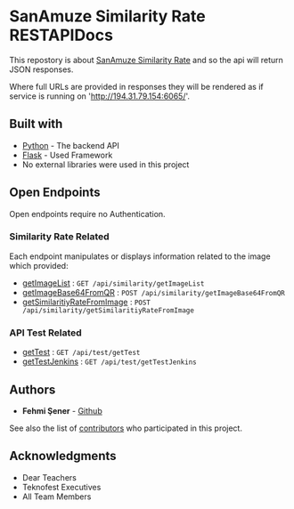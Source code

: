 # SanAmuze Similarity Rate RESTAPIDocs

This repostory is about [SanAmuze Similarity Rate](https://github.com/teknofest-2021/similarity-rate-api) and so the api will return
JSON responses.

Where full URLs are provided in responses they will be rendered as if service
is running on 'http://194.31.79.154:6065/'.

## Built with

* [Python](https://github.com/teknofest-2021/similarity-rate-api) - The backend API
* [Flask](https://flask.palletsprojects.com/en/2.0.x/) - Used Framework
* No external libraries were used in this project

## Open Endpoints

Open endpoints require no Authentication.

### Similarity Rate Related

Each endpoint manipulates or displays information related to the image which provided:

* [getImageList](readme/similarity/getImageList.md) : `GET /api/similarity/getImageList`
* [getImageBase64FromQR](readme/similarity/getImageBase64FromQR.md) : `POST /api/similarity/getImageBase64FromQR`
* [getSimilaritiyRateFromImage](readme/similarity/getSimilaritiyRateFromImage.md) : `POST /api/similarity/getSimilaritiyRateFromImage`

### API Test Related

* [getTest](readme/test/getImageList.md) : `GET /api/test/getTest`
* [getTestJenkins](readme/test/getImageBase64FromQR.md) : `GET /api/test/getTestJenkins`

## Authors

* **Fehmi Şener** - [Github](https://github.com/fehmiisener)

See also the list of [contributors](https://github.com/teknofest-2021/similarity-rate-api/contributors) who participated in this project.

## Acknowledgments

* Dear Teachers
* Teknofest Executives
* All Team Members
